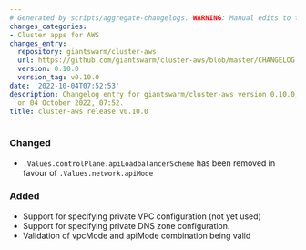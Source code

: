 ```yaml
---
# Generated by scripts/aggregate-changelogs. WARNING: Manual edits to this files will be overwritten.
changes_categories:
- Cluster apps for AWS
changes_entry:
  repository: giantswarm/cluster-aws
  url: https://github.com/giantswarm/cluster-aws/blob/master/CHANGELOG.md#0100---2022-10-04
  version: 0.10.0
  version_tag: v0.10.0
date: '2022-10-04T07:52:53'
description: Changelog entry for giantswarm/cluster-aws version 0.10.0, published
  on 04 October 2022, 07:52.
title: cluster-aws release v0.10.0
---
```


### Changed
- `.Values.controlPlane.apiLoadbalancerScheme` has been removed in favour of `.Values.network.apiMode`
### Added
- Support for specifying private VPC configuration (not yet used)
- Support for specifying private DNS zone configuration.
- Validation of vpcMode and apiMode combination being valid
